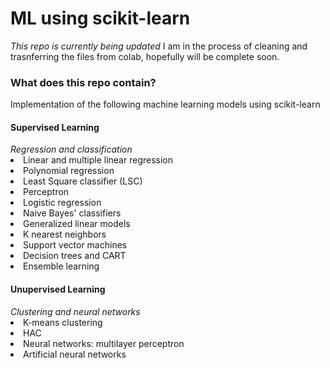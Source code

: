 # ML using scikit-learn

<i>This repo is currently being updated</i>
I am in the process of cleaning and trasnferring the files from colab, hopefully will be complete soon.

<h3> What does this repo contain?</h3>
<p>Implementation of the following machine learning models using scikit-learn </p>

<h4> Supervised Learning </h4>
<i>Regression and classification</i>
<li>Linear and multiple linear regression </li>
<li>Polynomial regression </li>
<li>Least Square classifier (LSC)</li>
<li>Perceptron</li>
<li>Logistic regression </li>
<li>Naive Bayes' classifiers</li>
<li>Generalized linear models</li>
<li>K nearest neighbors</li>
<li>Support vector machines</li>
<li>Decision trees and CART</li>
<li>Ensemble learning</li>

<h4> Unupervised Learning </h4>
<i>Clustering and neural networks</i>
<li>K-means clustering </li>
<li>HAC </li>
<li>Neural networks: multilayer perceptron</li>
<li>Artificial neural networks
